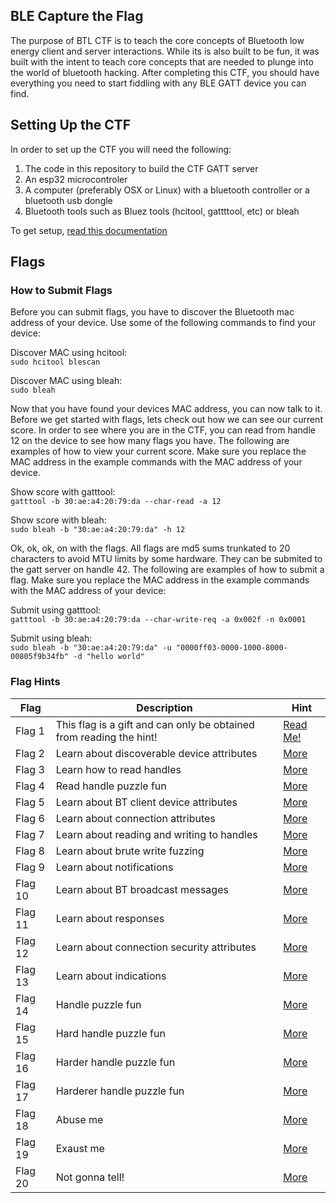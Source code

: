 ## BLE Capture the Flag
The purpose of BTL CTF is to teach the core concepts of Bluetooth low energy client and server interactions.  While its is also built to be fun, it was built with the intent to teach core concepts that are needed to plunge into the world of bluetooth hacking.  After completing this CTF, you should have everything you need to start fiddling with any BLE GATT device you can find.

## Setting Up the CTF
In order to set up the CTF you will need the following:
1. The code in this repository to build the CTF GATT server
2. An esp32 microcontroler
3. A computer (preferably OSX or Linux) with a bluetooth controller or a bluetooth usb dongle
4. Bluetooth tools such as Bluez tools (hcitool, gattttool, etc) or bleah

To get setup, [read this documentation](docs/setup.md)

## Flags

### How to Submit Flags

Before you can submit flags, you have to discover the Bluetooth mac address of your device.  Use some of the following commands to find your device:

Discover MAC using hcitool:   
```` sudo hcitool blescan ````

Discover MAC using bleah:   
```` sudo bleah ````

Now that you have found your devices MAC address, you can now talk to it.  Before we get started with flags, lets check out how we can see our current score.  In order to see where you are in the CTF, you can read from handle 12 on the device to see how many flags you have.  The following are examples of how to view your current score.  Make sure you replace the MAC address in the example commands with the MAC address of your device. 

Show score with gatttool:  
```` gatttool -b 30:ae:a4:20:79:da --char-read -a 12  ````

Show score with bleah:  
```` sudo bleah -b "30:ae:a4:20:79:da" -h 12 ````

Ok, ok, ok, on with the flags.  All flags are md5 sums trunkated to 20 characters to avoid MTU limits by some hardware.  They can be submited to the gatt server on handle 42.  The following are examples of how to submit a flag.  Make sure you replace the MAC address in the example commands with the MAC address of your device:   

Submit using gatttool:  
```` gatttool -b 30:ae:a4:20:79:da --char-write-req -a 0x002f -n 0x0001 ````

Submit using bleah:  
```` sudo bleah -b "30:ae:a4:20:79:da" -u "0000ff03-0000-1000-8000-00805f9b34fb" -d "hello world" ````

### Flag Hints
| Flag | Description | Hint |
| ------- | ----------------------------- | ------- |
| Flag 1 | This flag is a gift and can only be obtained from reading the hint! | [Read Me!](docs/hints/flag1.md) |
| Flag 2 | Learn about discoverable device attributes | [More](docs/hints/flag2.md) |
| Flag 3 | Learn how to read handles | [More](docs/hints/flag3.md) |
| Flag 4 | Read handle puzzle fun | [More](docs/hints/flag4.md) |
| Flag 5 | Learn about BT client device attributes | [More](docs/hints/flag5.md) |
| Flag 6 | Learn about connection attributes | [More](docs/hints/flag6.md) |
| Flag 7 | Learn about reading and writing to handles | [More](docs/hints/flag7.md) |
| Flag 8 | Learn about brute write fuzzing | [More](docs/hints/flag8.md) |
| Flag 9 | Learn about notifications | [More](docs/hints/flag9.md) |
| Flag 10 | Learn about BT broadcast messages | [More](docs/hints/flag10.md) |
| Flag 11 | Learn about responses | [More](docs/hints/flag11.md) |
| Flag 12 | Learn about connection security attributes | [More](docs/hints/flag12.md) |
| Flag 13 | Learn about indications | [More](docs/hints/flag13.md) |
| Flag 14 | Handle puzzle fun | [More](docs/hints/flag14.md) |
| Flag 15 | Hard handle puzzle fun | [More](docs/hints/flag15.md) |
| Flag 16 | Harder handle puzzle fun | [More](docs/hints/flag16.md) |
| Flag 17 | Harderer handle puzzle fun | [More](docs/hints/flag17.md) |
| Flag 18 | Abuse me | [More](docs/hints/flag18.md) |
| Flag 19 | Exaust me | [More](docs/hints/flag19.md) |
| Flag 20 | Not gonna tell! | [More](docs/hints/flag20.md) |
